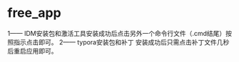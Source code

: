 # free_app
1—— IDM安装包和激活工具安装成功后点击另外一个命令行文件（.cmd结尾）按照指示点击即可。
2—— typora安装包和补丁  安装成功后只需点击补丁文件几秒后重启应用即可。

